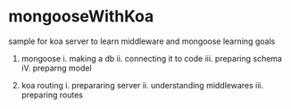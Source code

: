 # mongooseWithKoa
sample for koa server to learn middleware and mongoose
learning goals

1. mongoose
   i. making a db
   ii. connecting it to code
   iii. preparing schema
   iV. preparng model
 
2. koa routing
    i. prepararing server
    ii. understanding middlewares
    iii. preparing routes

